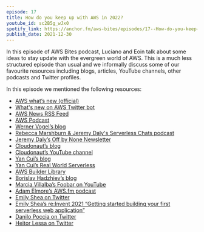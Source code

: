 ```yaml
---
episode: 17
title: How do you keep up with AWS in 2022?
youtube_id: sc2B5g_wJx0
spotify_link: https://anchor.fm/aws-bites/episodes/17--How-do-you-keep-up-with-AWS-in-2022-e1c4ask
publish_date: 2021-12-30
---
```



In this episode of AWS Bites podcast, Luciano and Eoin talk about some ideas to stay update with the evergreen world of AWS. This is a much less structured episode than usual and we informally discuss some of our favourite resources including blogs, articles, YouTube channels, other podcasts and Twitter profiles.
  
In this episode we mentioned the following resources:

- [AWS what’s new (official)](https://aws.amazon.com/new/) 
- [What's new on AWS Twitter bot](https://twitter.com/awswhatsnew)
- [AWS News RSS Feed](https://aws.amazon.com/about-aws/whats-new/recent/feed/)
- [AWS Podcast](https://aws.amazon.com/podcasts/aws-podcast/?podcast-list.sort-by=item.additionalFields.EpisodeNum&podcast-list.sort-order=desc&awsf.episode-type=*all&awsf.tech-category-filter=*all&awsf.product-filter=*all&awsf.industry-filter=*all)
- [Werner Vogel’s blog](https://www.allthingsdistributed.com/) 
- [Rebecca Marshburn & Jeremy Daly's Serverless Chats podcast](https://www.serverlesschats.com/)
- [Jeremy Daly’s Off by None Newsletter](https://offbynone.io/)
- [Cloudonaut’s blog](https://cloudonaut.io/)
- [Cloudonaut’s YouTube channel](https://www.youtube.com/cloudonaut)
- [Yan Cui’s blog](https://theburningmonk.com/)
- [Yan Cui’s Real World Serverless](https://realworldserverless.com/) 
- [AWS Builder Library](https://aws.amazon.com/builders-library/)
- [Borislav Hadzhiev’s blog](https://bobbyhadz.com/)
- [Marcia Villalba’s Foobar on YouTube](https://www.youtube.com/c/FooBar_codes)
- [Adam Elmore’s AWS.fm podcast](https://aws.fm/)
- [Emily Shea on Twitter](https://twitter.com/em__shea) 
- [Emily Shea’s re:Invent 2021 “Getting started building your first serverless web application”](https://www.youtube.com/watch?v=DdyhdnWVukc)
- [Danilo Poccia on Twitter](https://twitter.com/danilop)
- [Heitor Lessa on Twitter](https://twitter.com/heitor_lessa)